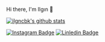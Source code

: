 
Hi there, I'm Ilgın :purple_heart:

[![ilgncbk's github stats](https://github-readme-stats.vercel.app/api?username=ilgncbk&count_private=true&show_icons=true&theme=radical&hide_rank=false)](https://github.com/anuraghazra/github-readme-stats)

[![Instagram Badge](https://img.shields.io/badge/-Instagram-7D3C98?style=flat-quare&labelColor=7D3C98&logo=instagram&logoColor=white&link=link)](https://www.instagram.com/ilgncbk/) 
[![Linledin Badge](https://img.shields.io/badge/-Linkedin-7D3C98?style=flat-quare&labelColor=7D3C98&logo=instagram&logoColor=white&link=link)](https://www.instagram.com/ilgncbk/) 

